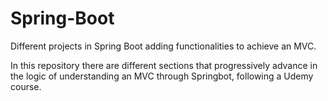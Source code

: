 # Spring-Boot
Different projects in Spring Boot adding functionalities to achieve an MVC.

In this repository there are different sections that progressively advance in the logic of understanding an MVC through Springbot, following a Udemy course.
